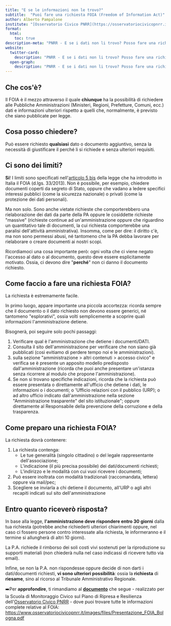 ```yaml
---
title: "E se le informazioni non le trovo?"
subtitle:  "Puoi fare una richiesta FOIA (Freedom of Information Act)"
author: Alberto Pampalone
institute: "[Osservatorio Civico PNRR](https://osservatoriocivicopnrr.it/)"
format:
  html:
    toc: true
description-meta: "PNRR - E se i dati non li trovo? Posso fare una richiesta FOIA"
website:
  twitter-card:
    description: "PNRR - E se i dati non li trovo? Posso fare una richiesta FOIA"
  open-graph:
    description: "PNRR - E se i dati non li trovo? Posso fare una richiesta FOIA"
---
```


## Che cos'è?

Il FOIA è il mezzo attraverso il quale **chiunque** ha la possibilità di richiedere alle Pubbliche Amministrazioni (Ministeri, Regioni, Prefetture, Comuni, ecc.) dati e informazioni ulteriori rispetto a quelli che, normalmente, è previsto che siano pubblicate per legge.

## Cosa posso chiedere?

Può essere richiesto **qualsiasi** dato o documento aggiuntivo, senza la necessità di giustificare il perché li si richiede e senza ulteriori requisiti.

## Ci sono dei limiti?

**Si**! I limiti sono specificati nell'[articolo 5 bis](https://www.normattiva.it/uri-res/N2Ls?urn:nir:stato:decreto.legislativo:2013-03-14;33!vig~art5bis) della legge che ha introdotto in Italia il FOIA (d.lgs. 33/2013). Non è possibile, per esempio, chiedere documenti coperti da segreto di Stato, oppure che vadano a ledere specifici interessi pubblici (come la sicurezza nazionale) o privati (come la protezione dei dati personali).

Ma non solo. Sono anche vietate richieste che comporterebbero una rielaborazione dei dati da parte della PA oppure le cosiddette richieste "massive" (richieste continue ad un'amministrazione oppure che riguardino un quantitativo tale di documenti, la cui richiesta comporterebbe una paralisi dell'attività amministrativa). Insomma, come per dire: il diritto c'è, ma non sono permessi abusi, né tantomeno che la PA debba lavorare per rielaborare o creare documenti ai nostri scopi.

Ricordiamoci una cosa importante però: ogni volta che ci viene negato l'accesso al dato o al documento, questo deve essere esplicitamente motivato. Ossia, ci devono dire "**perché**" non ci danno il documento richiesto.

## Come faccio a fare una richiesta FOIA?

La richiesta è estremamente facile.

In primo luogo, appare importante una piccola accortezza: ricorda sempre che il documento o il dato richiesto non devono essere generici, né tantomeno "esplorativi", ossia volti semplicemente a scoprire quali informazioni l'amministrazione detiene.

Bisognerà, poi seguire solo pochi passaggi:

1. Verificare qual è l'amministrazione che detiene i documenti/DATI.
2. Consulta il sito dell'amministrazione per verificare che non siano già pubblicati (così evitiamo di perdere tempo noi e le amministrazioni).
3. sulla sezione "amministrazione \> altri contenuti \> accesso civico" e verifica se è presente un apposito modello predisposto dall\'amministrazione (ricorda che puoi anche presentare un'istanza senza ricorrere al modulo che propone l'amministrazione).
4. Se non si trovano specifiche indicazioni, ricorda che la richiesta può essere presentata o direttamente all'ufficio che detiene i dati, le informazioni o i documenti; o \'Ufficio relazioni con il pubblico (URP); o ad altro ufficio indicato dall\'amministrazione nella sezione \"Amministrazione trasparente\" del sito istituzionale"; oppure direttamente al Responsabile della prevenzione della corruzione e della trasparenza.

## Come preparo una richiesta FOIA?

La richiesta dovrà contenere:

1. La richiesta contenga:
   - Le tue generalità (singolo cittadino) o del legale rappresentante dell'associazione;
   - L'indicazione (il più precisa possibile) dei dati/documenti richiesti;
   - L'indirizzo e le modalità con cui vuoi ricevere i documenti;
2. Può essere inoltrata con modalità tradizionali (raccomandata, lettera) oppure via mail/pec;
3. Scegliere se inviarla a chi detiene il documento, all'URP o agli altri recapiti indicati sul sito dell'amministrazione

## Entro quanto riceverò risposta?

In base alla legge, **l'amministrazione deve rispondere entro 30 giorni** dalla tua richiesta (potrebbe anche richiederti ulteriori chiarimenti oppure, nel caso ci fossero persone contro interessate alla richiesta, le informeranno e il termine si allungherà di altri 10 giorni).

La P.A. richiede il rimborso dei soli costi vivi sostenuti per la riproduzione su supporti materiali (non chiederà nulla nel caso indicassi di ricevere tutto via email).

Infine, se non la P.A. non rispondesse oppure decide di non darti i dati/documenti richiesti, **vi sono ulteriori possibilità**: ossia la **richiesta** di **riesame**, sino al ricorso al Tribunale Amministrativo Regionale.

➡️Per **approfondire**, ti rimandiamo al [**documento**](https://www.osservatoriocivicopnrr.it/images/files/Presentazione_FOIA_Bologna.pdf) che segue - realizzato per la Scuola di Monitoraggio Civico sul Piano di Ripresa e Resilienza dell'[Osservatorio Civico PNRR](https://www.osservatoriocivicopnrr.it/) -  dove puoi trovare tutte le informazioni complete relative al FOIA:<br>
<https://www.osservatoriocivicopnrr.it/images/files/Presentazione_FOIA_Bologna.pdf>
